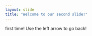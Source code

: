 ```yaml
---
layout: slide
title: "Welcome to our second slide!"
---
```

first time!
Use the left arrow to go back!
